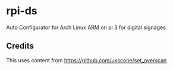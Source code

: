 # rpi-ds
Auto Configurator for Arch Linux ARM on pi 3 for digital signages.

## Credits
This uses content from https://github.com/ukscone/set_overscan
